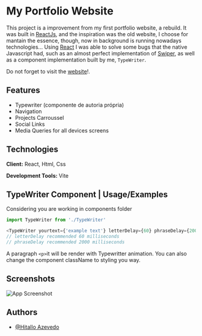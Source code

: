 
# My Portfolio Website

This project is a improvement from my first portfolio website, a rebuild. It was built in [ReactJs](https://react.dev/), and the inspiration was the old website, I choose for mantain the essence, though, now in background is running nowadays technologies... Using [React](https://react.dev/) I was able to solve some bugs that the native Javascript had, such as an almost perfect implementation of [Swiper](https://swiperjs.com/), as well as a component implementation built by me, `TypeWriter`.

Do not forget to visit the [website](https://hitalloazevedo.netlify.app/)!.



## Features

- Typewriter (componente de autoria própria)
- Navigation
- Projects Carroussel
- Social Links
- Media Queries for all devices screens
## Technologies

**Client:** React, Html, Css 

**Development Tools:** Vite


## TypeWriter Component | Usage/Examples

Considering you are working in components folder
```javascript
import TypeWriter from './TypeWriter'

<TypeWriter yourtext={'example text'} letterDelay={60} phraseDelay={2000}/>
// letterDelay recommended 60 milliseconds
// phraseDelay recommended 2000 milliseconds
```
A paragraph `<p>`it will be render with Typewritter animation. 
You can also change the component className to styling you way.
## Screenshots

![App Screenshot]([https://i.pinimg.com/736x/60/84/c6/6084c65deb4ac74522b088d6dbcffb7b.jpg](https://i.pinimg.com/736x/74/35/b1/7435b1ee2cb20561cd29b4c5ea0f9984.jpg))


## Authors

- [@Hitallo Azevedo](https://www.github.com/hitalloazevedo)

